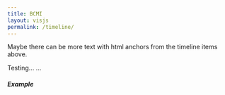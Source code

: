 ```yaml
---
title: BCMI
layout: visjs
permalink: /timeline/
---
```



Maybe there can be more text with html anchors from the timeline items above.

Testing... ...
<a name="example"></a>
<h5>Example</h5>

<!--


TODO
- best would be if when clicking on the item, the new pop up brings in some info, and in that infor there is a link/anchor to more info;
- https://www.fileformat.info/index.htm for html characters;
- cannot convert to JSON atm, will use CSV file, copy and past from there into script (does not look extactly how it should (some extra spaced_)

- have managed to include vis.js (only html, not md) in jekyll website bcmi.khofstadter.info/timeline.html (todo: use some styling from default css in the vis.js so that they look similar a bit) BUT only working locally: https://github.com/visjs/vis-timeline/issues/179

* link: https://visjs.github.io/vis-timeline/examples/timeline/items/htmlContents.html
* tooltip when hover: https://visjs.github.io/vis-timeline/examples/timeline/items/tooltip.html (might not work when using phone)
* select groups:

-->
